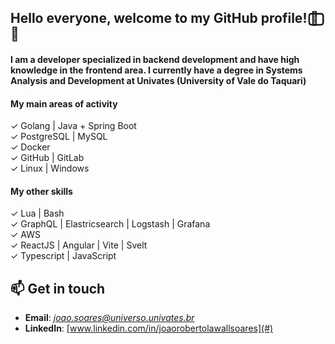 ## Hello everyone, welcome to my GitHub profile! 🗽⃢⃢🗿  
#### I am a developer specialized in backend development and have high knowledge in the frontend area. I currently have a degree in Systems Analysis and Development at Univates (University of Vale do Taquari)

#### My main areas of activity
✓ Golang     | Java + Spring Boot    
✓ PostgreSQL | MySQL      
✓ Docker     
✓ GitHub     | GitLab   
✓ Linux      | Windows

#### My other skills
✓ Lua        | Bash                    <br>
✓ GraphQL    | Elastricsearch  |  Logstash  |  Grafana                       <br>
✓ AWS                                  <br>
✓ ReactJS    | Angular | Vite | Svelt  <br>
✓ Typescript | JavaScript              <br>


## 📫 Get in touch
- **Email**: *joao.soares@universo.univates.br*  
- **LinkedIn**: [www.linkedin.com/in/joaorobertolawallsoares](#)
